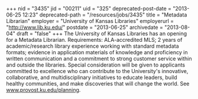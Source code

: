 +++
nid = "3435"
jid = "00211"
uid = "325"
deprecated-post-date = "2013-06-25 12:23"
deprecated-path = "/resources/jobs/3435"
title = "Metadata Librarian"
employer = "University of Kansas Libraries"
employerurl = "http://www.lib.ku.edu/"
postdate = "2013-06-25"
archivedate = "2013-08-04"
draft = "false"
+++
The University of Kansas Libraries has an opening for a Metadata
Librarian. Requirements: ALA-accredited MLS; 2 years of
academic/research library experience working with standard metadata
formats; evidence in application materials of knowledge and proficiency
in written communication and a commitment to strong customer service
within and outside the libraries. Special consideration will be given to
applicants committed to excellence who can contribute to the
University's innovative, collaborative, and multidisciplinary
initiatives to educate leaders, build healthy communities, and make
discoveries that will change the world. See www.provost.ku.edu/planning.
  

